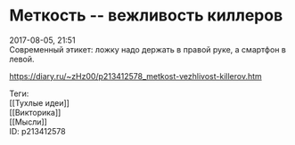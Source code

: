Меткость -- вежливость киллеров
================================

   
 2017-08-05, 21:51   
  Современный этикет: ложку надо держать в правой руке, а смартфон в левой.   
    
 <https://diary.ru/~zHz00/p213412578_metkost-vezhlivost-killerov.htm>   
   
 Теги:   
 [[Тухлые идеи]]   
 [[Викторика]]   
 [[Мысли]]   
 ID: p213412578